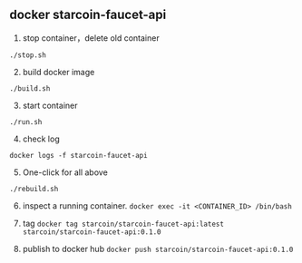 ## docker starcoin-faucet-api

1. stop container，delete old container

`./stop.sh`

2. build docker image

`./build.sh`

3. start container

`./run.sh`

4. check log

`docker logs -f starcoin-faucet-api`

5. One-click for all above

`./rebuild.sh`

6. inspect a running container.
`docker exec -it <CONTAINER_ID> /bin/bash`

7. tag
`docker tag starcoin/starcoin-faucet-api:latest starcoin/starcoin-faucet-api:0.1.0`

8. publish to docker hub
`docker push starcoin/starcoin-faucet-api:0.1.0`